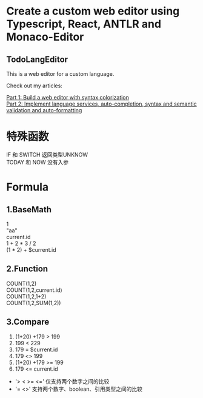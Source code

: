 # Create a custom web editor using Typescript, React, ANTLR and Monaco-Editor
## TodoLangEditor
This is a web editor for a custom language.

Check out my articles:  
  
[Part 1: Build a web editor with syntax colorization](https://medium.com/better-programming/create-a-custom-web-editor-using-typescript-react-antlr-and-monaco-editor-part-1-2f710c69c18c)  
[Part 2: Implement language services, auto-completion, syntax and semantic validation and auto-formatting](https://medium.com/better-programming/create-a-custom-web-editor-using-typescript-react-antlr-and-monaco-editor-bcfc7554e446)  


# 特殊函数
IF 和 SWITCH 返回类型UNKNOW  
TODAY 和 NOW 没有入参  

# Formula
## 1.BaseMath
1  
"aa"  
current.id  
1 + 2 * 3 / 2  
(1 * 2) + $current.id  

## 2.Function
COUNT(1,2)  
COUNT(1,2,current.id)  
COUNT(1,2,1+2)  
COUNT(1,2,SUM(1,2))  

## 3.Compare
1. (1+20) +179 > 199
2. 199 < 229
3. 179 = $current.id
4. 179 <> 199
5. (1+20) +179 >= 199
6. 179 <= current.id

+ '> < >= <=' 仅支持两个数字之间的比较
+ '= <>' 支持两个数字、boolean、引用类型之间的比较

